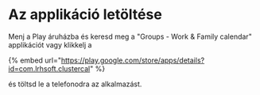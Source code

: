 # Az applikáció letöltése

Menj a Play áruházba és keresd meg a "Groups - Work & Family calendar" applikációt vagy klikkelj a

{% embed url="https://play.google.com/store/apps/details?id=com.lrhsoft.clustercal" %}

és töltsd le a telefonodra az alkalmazást.
